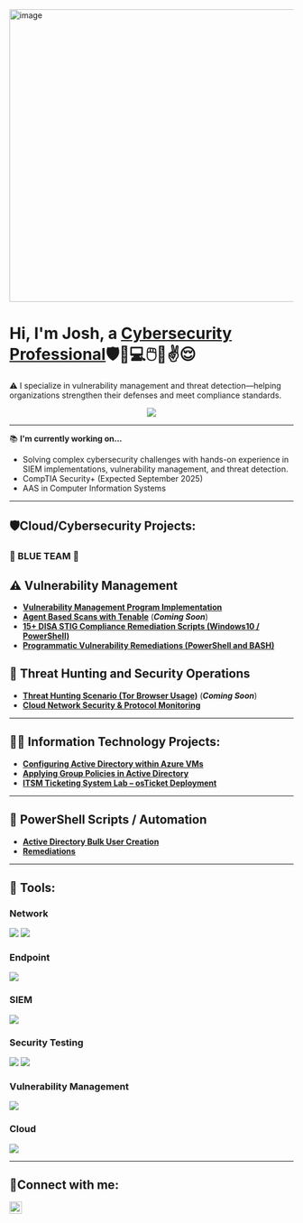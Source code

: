 <img width="1104" height="519" alt="image" src="https://github.com/user-attachments/assets/de32760f-11b3-414d-940b-8c06bfbd97cb" />


<h1>Hi, I'm Josh, a <a href="https://www.linkedin.com/in/joshuaschlegel/">Cybersecurity Professional</a>🛡️🔐💻🖱️📱✌️😌</h1>

⚠️ I specialize in vulnerability management and threat detection—helping organizations strengthen their defenses and meet compliance standards.

<div align="center">
    <a href="https://www.linkedin.com/in/joshuaschlegel"><img src="https://img.shields.io/badge/-LinkedIn-0072b1?&style=for-the-badge&logo=linkedin&logoColor=white" /></a>
</div>

---

📚 **I'm currently working on...**
- Solving complex cybersecurity challenges with hands-on experience in SIEM implementations, vulnerability management, and threat detection.
- CompTIA Security+ (Expected September 2025)
- AAS in Computer Information Systems

---

<h2>🛡️Cloud/Cybersecurity Projects:</h2>

### 🔵 BLUE TEAM 🔵

## ⚠️ Vulnerability Management

- **[Vulnerability Management Program Implementation](https://github.com/joshuaschlegel/vulnerability-management-program)** 
- **[Agent Based Scans with Tenable](https://github.com/joshuaschlegel/programmatic-vulnerability-remediations)** (***Coming Soon***)
- **[15+ DISA STIG Compliance Remediation Scripts (Windows10 / PowerShell)](https://github.com/JoshuaSchlegel/Remediation_Packages/tree/main/STIGS)**
- **[Programmatic Vulnerability Remediations (PowerShell and BASH)](https://github.com/JoshuaSchlegel/Remediation_Packages/tree/main)** 

## 🚨 Threat Hunting and Security Operations

- **[Threat Hunting Scenario (Tor Browser Usage)](https://github.com/joshuaschlegel/threat-hunting-scenario-tor)** (***Coming Soon***)
- **[Cloud Network Security & Protocol Monitoring](https://github.com/JoshuaSchlegel/azure-network-protocols)** 

---

<h2>👨‍💻 Information Technology Projects:</h2>
 
- **[Configuring Active Directory within Azure VMs](https://github.com/JoshuaSchlegel/configure-ad)** 
- **[Applying Group Policies in Active Directory](https://github.com/JoshuaSchlegel/group-policy-ad)**
- **[ITSM Ticketing System Lab – osTicket Deployment](https://github.com/JoshuaSchlegel/osticket-prereqs)**

 ---
 
 <h2>📜 PowerShell Scripts / Automation</h2>

- **[Active Directory Bulk User Creation](https://github.com/joshuaschlegel/AD_PS)**
- **[Remediations](https://github.com/JoshuaSchlegel/Remediation_Packages/tree/main)**
  
---

<h2>🧰 Tools:</h2>

### Network
<div>
    <img src="https://img.shields.io/badge/-Active%20Directory-0078D4?&style=for-the-badge&logo=Windows&logoColor=white" />
    <img src="https://img.shields.io/badge/-Wireshark-1679A7?&style=for-the-badge&logo=Wireshark&logoColor=white" />
</div>

### Endpoint
<div>
    <img src="https://img.shields.io/badge/-Microsoft_Defender_for_Endpoint-00A4EF?&style=for-the-badge&logo=Microsoft&logoColor=white" />

### SIEM
<div>
    <img src="https://img.shields.io/badge/-Microsoft_Sentinel-00A4EF?&style=for-the-badge&logo=Microsoft&logoColor=white" />

### Security Testing
<div>
    <img src="https://img.shields.io/badge/-PowerShell-2E6DBF?&style=for-the-badge&logo=PowerShell&logoColor=white" />
    <img src="https://img.shields.io/badge/-Bash-4EAA25?&style=for-the-badge&logo=GNU%20Bash&logoColor=white" />
</div>

### Vulnerability Management
<div>
    <img src="https://img.shields.io/badge/-Tenable-3E4D88?&style=for-the-badge&logo=Tenable&logoColor=white" />
</div>

### Cloud
<div>
    <img src="https://img.shields.io/badge/-Microsoft%20Azure-0078D4?&style=for-the-badge&logo=Microsoft%20Azure&logoColor=white" />
</div>

---

<h2>🤳Connect with me:</h2>

[<img align="left" alt="Josh | LinkedIn" width="22px" src="https://cdn.jsdelivr.net/npm/simple-icons@v3/icons/linkedin.svg" />][linkedin]

[linkedin]: https://www.linkedin.com/in/joshuaschlegel/
